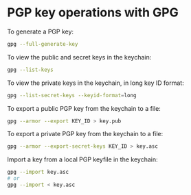 # PGP key operations with GPG

To generate a PGP key:

```sh
gpg --full-generate-key
```

To view the public and secret keys in the keychain:

```sh
gpg --list-keys
```

To view the private keys in the keychain, in long key ID format:

```sh
gpg --list-secret-keys --keyid-format=long
```

To export a public PGP key from the keychain to a file:

```sh
gpg --armor --export KEY_ID > key.pub
```

To export a private PGP key from the keychain to a file:

```sh
gpg --armor --export-secret-keys KEY_ID > key.asc
```

Import a key from a local PGP keyfile in the keychain:

```sh
gpg --import key.asc
# or
gpg --import < key.asc
```
